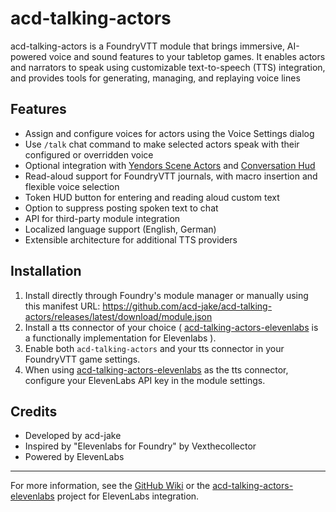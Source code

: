 # acd-talking-actors

acd-talking-actors is a FoundryVTT module that brings immersive, AI-powered voice and sound features to your tabletop games. It enables actors and narrators to speak using customizable text-to-speech (TTS) integration, and provides tools for generating, managing, and replaying voice lines

## Features

- Assign and configure voices for actors using the Voice Settings dialog
- Use `/talk` chat command to make selected actors speak with their configured or overridden voice
- Optional integration with [Yendors Scene Actors](https://foundryvtt.com/packages/yendors-scene-actors) and [Conversation Hud](https://foundryvtt.com/packages/conversation-hud)
- Read-aloud support for FoundryVTT journals, with macro insertion and flexible voice selection
- Token HUD button for entering and reading aloud custom text
- Option to suppress posting spoken text to chat
- API for third-party module integration
- Localized language support (English, German)
- Extensible architecture for additional TTS providers

## Installation

1. Install directly through Foundry's module manager or manually using this manifest URL: https://github.com/acd-jake/acd-talking-actors/releases/latest/download/module.json
2. Install a tts connector of your choice ( [acd-talking-actors-elevenlabs](https://github.com/acd-jake/acd-talking-actors-elevenlabs) is a functionally implementation for Elevenlabs ).
3. Enable both `acd-talking-actors` and your tts connector in your FoundryVTT game settings.
4. When using [acd-talking-actors-elevenlabs](https://github.com/acd-jake/acd-talking-actors-elevenlabs) as the tts connector, configure your ElevenLabs API key in the module settings.


## Credits

- Developed by acd-jake
- Inspired by "Elevenlabs for Foundry" by Vexthecollector
- Powered by ElevenLabs

---

For more information, see the [GitHub Wiki](https://github.com/acd-jake/acd-talking-actors/wiki) or the [acd-talking-actors-elevenlabs](https://github.com/acd-jake/acd-talking-actors-elevenlabs) project for ElevenLabs integration.

